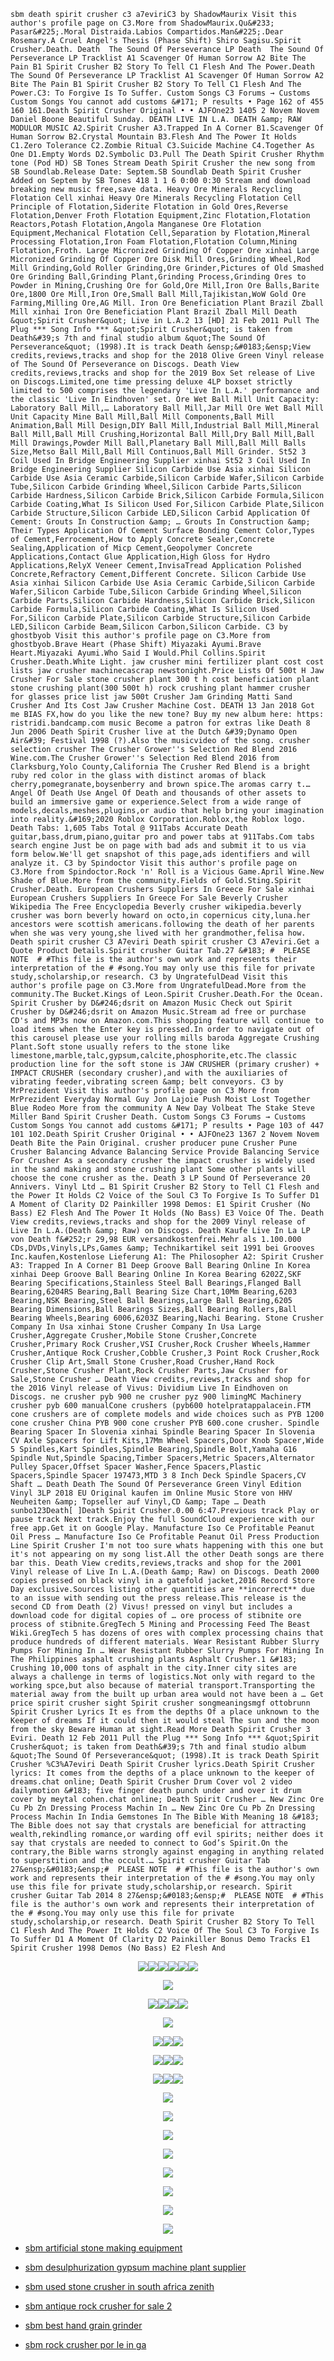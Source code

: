 
```
sbm death spirit crusher c3 a7eviriC3 by ShadowMaurix Visit this author's profile page on C3.More from ShadowMaurix.Qu&#233; Pasar&#225;.Moral Distraida.Labios Compartidos.Man&#225;.Dear Rosemary.A Cruel Angel's Thesis (Phase Shift) Shiro Sagisu.Spirit Crusher.Death. Death ‎ The Sound Of Perseverance LP Death ‎ The Sound Of Perseverance LP Tracklist A1 Scavenger Of Human Sorrow A2 Bite The Pain B1 Spirit Crusher B2 Story To Tell C1 Flesh And The Power.Death ‎ The Sound Of Perseverance LP Tracklist A1 Scavenger Of Human Sorrow A2 Bite The Pain B1 Spirit Crusher B2 Story To Tell C1 Flesh And The Power.C3: To Forgive Is To Suffer. Custom Songs C3 Forums → Customs Custom Songs You cannot add customs &#171; P results • Page 162 of 455 160 161.Death Spirit Crusher Original • • AJFOne23 1405 2 Novem Novem Daniel Boone Beautiful Sunday. DEATH LIVE IN L.A. DEATH &amp; RAW MODULOR MUSIC A2.Spirit Crusher A3.Trapped In A Corner B1.Scavenger Of Human Sorrow B2.Crystal Mountain B3.Flesh And The Power It Holds C1.Zero Tolerance C2.Zombie Ritual C3.Suicide Machine C4.Together As One D1.Empty Words D2.Symbolic D3.Pull The Death Spirit Crusher Rhythm tone (Pod HD) SB Tones Stream Death Spirit Crusher the new song from SB Soundlab.Release Date: Septem.SB Soundlab Death Spirit Crusher Added on Septem by SB Tones 418 1 1 6 0:00 0:30 Stream and download breaking new music free,save data. Heavy Ore Minerals Recycling Flotation Cell xinhai Heavy Ore Minerals Recycling Flotation Cell Principle of Flotation,Siderite Flotation in Gold Ores,Reverse Flotation,Denver Froth Flotation Equipment,Zinc Flotation,Flotation Reactors,Potash Flotation,Angola Manganese Ore Flotation Equipment,Mechanical Flotation Cell,Separation by Flotation,Mineral Processing Flotation,Iron Foam Flotation,Flotation Column,Mining Flotation,Froth. Large Micronized Grinding Of Copper Ore xinhai Large Micronized Grinding Of Copper Ore Disk Mill Ores,Grinding Wheel,Rod Mill Grinding,Gold Roller Grinding,Ore Grinder,Pictures of Old Smashed Ore Grinding Ball,Grinding Plant,Grinding Process,Grinding Ores to Powder in Mining,Crushing Ore for Gold,Ore Mill,Iron Ore Balls,Barite Ore,1800 Ore Mill,Iron Ore,Small Ball Mill,Tajikistan,WoW Gold Ore Farming,Milling Ore,AG Mill. Iron Ore Beneficiation Plant Brazil Zball Mill xinhai Iron Ore Beneficiation Plant Brazil Zball Mill Death &quot;Spirit Crusher&quot; Live in L.A.2 13 [HD] 21 Feb 2011 Pull The Plug *** Song Info *** &quot;Spirit Crusher&quot; is taken from Death&#39;s 7th and final studio album &quot;The Sound Of Perseverance&quot; (1998).It is track Death &ensp;&#0183;&ensp;View credits,reviews,tracks and shop for the 2018 Olive Green Vinyl release of The Sound Of Perseverance on Discogs. Death View credits,reviews,tracks and shop for the 2019 Box Set release of Live on Discogs.Limited,one time pressing deluxe 4LP boxset strictly limited to 500 comprises the legendary 'Live In L.A.' performance and the classic 'Live In Eindhoven' set. Ore Wet Ball Mill Unit Capacity: Laboratory Ball Mill,… Laboratory Ball Mill,Jar Mill Ore Wet Ball Mill Unit Capacity Mine Ball Mill,Ball Mill Components,Ball Mill Animation,Ball Mill Design,DIY Ball Mill,Industrial Ball Mill,Mineral Ball Mill,Ball Mill Crushing,Horizontal Ball Mill,Dry Ball Mill,Ball Mill Drawings,Powder Mill Ball,Planetary Ball Mill,Ball Mill Balls Size,Metso Ball Mill,Ball Mill Continuos,Ball Mill Grinder. St52 3 Coil Used In Bridge Engineering Supplier xinhai St52 3 Coil Used In Bridge Engineering Supplier Silicon Carbide Use Asia xinhai Silicon Carbide Use Asia Ceramic Carbide,Silicon Carbide Wafer,Silicon Carbide Tube,Silicon Carbide Grinding Wheel,Silicon Carbide Parts,Silicon Carbide Hardness,Silicon Carbide Brick,Silicon Carbide Formula,Silicon Carbide Coating,What Is Silicon Used For,Silicon Carbide Plate,Silicon Carbide Structure,Silicon Carbide LED,Silicon Carbid Application Of Cement: Grouts In Construction &amp; … Grouts In Construction &amp; Their Types Application Of Cement Surface Bonding Cement Color,Types of Cement,Ferrocement,How to Apply Concrete Sealer,Concrete Sealing,Application of Micp Cement,Geopolymer Concrete Applications,Contact Glue Application,High Gloss for Hydro Applications,RelyX Veneer Cement,InvisaTread Application Polished Concrete,Refractory Cement,Different Concrete. Silicon Carbide Use Asia xinhai Silicon Carbide Use Asia Ceramic Carbide,Silicon Carbide Wafer,Silicon Carbide Tube,Silicon Carbide Grinding Wheel,Silicon Carbide Parts,Silicon Carbide Hardness,Silicon Carbide Brick,Silicon Carbide Formula,Silicon Carbide Coating,What Is Silicon Used For,Silicon Carbide Plate,Silicon Carbide Structure,Silicon Carbide LED,Silicon Carbide Beam,Silicon Carbon,Silicon Carbide. C3 by ghostbyob Visit this author's profile page on C3.More from ghostbyob.Brave Heart (Phase Shift) Miyazaki Ayumi.Brave Heart.Miyazaki Ayumi.Who Said I Would.Phil Collins.Spirit Crusher.Death.White Light. jaw crusher mini fertilizer plant cost cost lists jaw crusher machinecascrap newstonight.Price Lists Of 500t H Jaw Crusher For Sale stone crusher plant 300 t h cost beneficiation plant stone crushing plant(300 500t h) rock crushing plant hammer crusher for glasses price list jaw 500t Crusher Jam Grinding Matti Sand Crusher And Its Cost Jaw Crusher Machine Cost. DEATH 13 Jan 2018 Got me BIAS FX,how do you like the new tone? Buy my new album here: https: ristridi.bandcamp.com music Become a patron for extras like Death 8 Jun 2006 Death Spirit Crusher live at the Dutch &#39;Dynamo Open Air&#39; Festival 1998 (?).Also the musicvideo of the song. crusher selection crusher The Crusher Grower''s Selection Red Blend 2016 Wine.com.The Crusher Grower''s Selection Red Blend 2016 from Clarksburg,Yolo County,California The Crusher Red Blend is a bright ruby red color in the glass with distinct aromas of black cherry,pomegranate,boysenberry and brown spice.The aromas carry t.… Angel Of Death Use Angel Of Death and thousands of other assets to build an immersive game or experience.Select from a wide range of models,decals,meshes,plugins,or audio that help bring your imagination into reality.&#169;2020 Roblox Corporation.Roblox,the Roblox logo. Death Tabs: 1,605 Tabs Total @ 911Tabs Accurate Death guitar,bass,drum,piano,guitar pro and power tabs at 911Tabs.Com tabs search engine Just be on page with bad ads and submit it to us via form below.We'll get snapshot of this page,ads identifiers and will analyze it. C3 by Spindoctor Visit this author's profile page on C3.More from Spindoctor.Rock 'n' Roll is a Vicious Game.April Wine.New Shade of Blue.More from the community.Fields of Gold.Sting.Spirit Crusher.Death. European Crushers Suppliers In Greece For Sale xinhai European Crushers Suppliers In Greece For Sale Beverly Crusher Wikipedia The Free Encyclopedia Beverly crusher wikipedia.beverly crusher was born beverly howard on octo,in copernicus city,luna.her ancestors were scottish americans.following the death of her parents when she was very young,she lived with her grandmother,felisa how. Death spirit crusher C3 A7eviri Death spirit crusher C3 A7eviri.Get a Quote Product Details.Spirit crusher Guitar Tab.27 &#183; #  PLEASE NOTE  # #This file is the author's own work and represents their interpretation of the # #song.You may only use this file for private study,scholarship,or research. C3 by UngratefulDead Visit this author's profile page on C3.More from UngratefulDead.More from the community.The Bucket.Kings of Leon.Spirit Crusher.Death.For the Ocean. Spirit Crusher by D&#246;dsrit on Amazon Music Check out Spirit Crusher by D&#246;dsrit on Amazon Music.Stream ad free or purchase CD's and MP3s now on Amazon.com.This shopping feature will continue to load items when the Enter key is pressed.In order to navigate out of this carousel please use your rolling mills baroda Aggregate Crushing Plant.Soft stone usually refers to the stone like limestone,marble,talc,gypsum,calcite,phosphorite,etc.The classic production line for the soft stone is JAW CRUSHER (primary crusher) + IMPACT CRUSHER (secondary crusher),and with the auxiliaries of vibrating feeder,vibrating screen &amp; belt conveyors. C3 by MrPrezident Visit this author's profile page on C3 More from MrPrezident Everyday Normal Guy Jon Lajoie Push Moist Lost Together Blue Rodeo More from the community A New Day Volbeat The Stake Steve Miller Band Spirit Crusher Death. Custom Songs C3 Forums → Customs Custom Songs You cannot add customs &#171; P results • Page 103 of 447 101 102.Death Spirit Crusher Original • • AJFOne23 1367 2 Novem Novem Death Bite the Pain Original. crusher producer pune Crusher Pune Crusher Balancing Advance Balancing Service Provide Balancing Service For Crusher As a secondary crusher the impact crusher is widely used in the sand making and stone crushing plant Some other plants will choose the cone crusher as the. Death 3 LP Sound Of Perseverance 20 Annivers. Vinyl Ltd … B1 Spirit Crusher B2 Story to Tell C1 Flesh and the Power It Holds C2 Voice of the Soul C3 To Forgive Is To Suffer D1 A Moment of Clarity D2 Painkiller 1998 Demos: E1 Spirit Crusher (No Bass) E2 Flesh And The Power It Holds (No Bass) E3 Voice Of The. Death View credits,reviews,tracks and shop for the 2009 Vinyl release of Live In L.A.(Death &amp; Raw) on Discogs. Death Kaufe Live In La LP von Death f&#252;r 29,98 EUR versandkostenfrei.Mehr als 1.100.000 CDs,DVDs,Vinyls,LPs,Games &amp; Technikartikel seit 1991 bei Grooves Inc.kaufen,Kostenlose Lieferung A1: The Philosopher A2: Spirit Crusher A3: Trapped In A Corner B1 Deep Groove Ball Bearing Online In Korea xinhai Deep Groove Ball Bearing Online In Korea Bearing 6202Z,SKF Bearing Specifications,Stainless Steel Ball Bearings,Flanged Ball Bearing,6204RS Bearing,Ball Bearing Size Chart,10Mm Bearing,6203 Bearing,NSK Bearing,Steel Ball Bearings,Large Ball Bearing,6205 Bearing Dimensions,Ball Bearings Sizes,Ball Bearing Rollers,Ball Bearing Wheels,Bearing 6006,6203Z Bearing,Nachi Bearing. Stone Crusher Company In Usa xinhai Stone Crusher Company In Usa Large Crusher,Aggregate Crusher,Mobile Stone Crusher,Concrete Crusher,Primary Rock Crusher,VSI Crusher,Rock Crusher Wheels,Hammer Crusher,Antique Rock Crusher,Cobble Crusher,3 Point Rock Crusher,Rock Crusher Clip Art,Small Stone Crusher,Road Crusher,Hand Rock Crusher,Stone Crusher Plant,Rock Crusher Parts,Jaw Crusher for Sale,Stone Crusher … Death View credits,reviews,tracks and shop for the 2016 Vinyl release of Vivus: Dividium Live In Eindhoven on Discogs. ne crusher pyb 900 ne crusher pyz 900 limingMC Machinery crusher pyb 600 manualCone crushers (pyb600 hotelpratappalacein.FTM cone crushers are of complete models and wide choices such as PYB 1200 cone crusher China PYB 900 cone crusher PYB 600.cone crusher. Spindle Bearing Spacer In Slovenia xinhai Spindle Bearing Spacer In Slovenia CV Axle Spacers for Lift Kits,17Mm Wheel Spacers,Door Knob Spacer,Wide 5 Spindles,Kart Spindles,Spindle Bearing,Spindle Bolt,Yamaha G16 Spindle Nut,Spindle Spacing,Timber Spacers,Metric Spacers,Alternator Pulley Spacer,Offset Spacer Washer,Fence Spacers,Plastic Spacers,Spindle Spacer 197473,MTD 3 8 Inch Deck Spindle Spacers,CV Shaft … Death Death The Sound Of Perseverance Green Vinyl Edition Vinyl 3LP 2018 EU Original kaufen im Online Music Store von HHV Neuheiten &amp; Topseller auf Vinyl,CD &amp; Tape … Death sunbo123Death[ ]Death Spirit Crusher.0.00 6:47.Previous track Play or pause track Next track.Enjoy the full SoundCloud experience with our free app.Get it on Google Play. Manufacture Iso Ce Profitable Peanut Oil Press … Manufacture Iso Ce Profitable Peanut Oil Press Production Line Spirit Crusher I'm not too sure whats happening with this one but it's not appearing on my song list.All the other Death songs are there bar this. Death View credits,reviews,tracks and shop for the 2001 Vinyl release of Live In L.A.(Death &amp; Raw) on Discogs. Death 2000 copies pressed on black vinyl in a gatefold jacket,2016 Record Store Day exclusive.Sources listing other quantities are **incorrect** due to an issue with sending out the press release.This release is the second CD from Death (2) Vivus! pressed on vinyl but includes a download code for digital copies of … ore process of stibnite ore process of stibnite.GregTech 5 Mining and Processing Feed The Beast Wiki.GregTech 5 has dozens of ores with complex processing chains that produce hundreds of different materials. Wear Resistant Rubber Slurry Pumps For Mining In … Wear Resistant Rubber Slurry Pumps For Mining In The Philippines asphalt crushing plants Asphalt Crusher.1 &#183; Crushing 10,000 tons of asphalt in the city.Inner city sites are always a challenge in terms of logistics.Not only with regard to the working spce,but also because of material transport.Transporting the material away from the built up urban area would not have been a … Get price spirit crusher sight Spirit crusher songmeaningsmgf ottobrunn Spirit Crusher Lyrics It es from the depths Of a place unknown to the Keeper of dreams If it could then it would steal The sun and the moon from the sky Beware Human at sight.Read More Death Spirit Crusher 3 Eviri. Death 12 Feb 2011 Pull the Plug *** Song Info *** &quot;Spirit Crusher&quot; is taken from Death&#39;s 7th and final studio album &quot;The Sound Of Perseverance&quot; (1998).It is track Death Spirit Crusher %C3%A7eviri Death Spirit Crusher lyrics.Death Spirit Crusher lyrics: It comes from the depths of a place unknown to the keeper of dreams.chat online; Death Spirit Crusher Drum Cover vol 2 video dailymotion &#183; five finger death punch under and over it drum cover by meytal cohen.chat online; Death Spirit Crusher … New Zinc Ore Cu Pb Zn Dressing Process Machin In … New Zinc Ore Cu Pb Zn Dressing Process Machin In India Gemstones In The Bible With Meaning 18 &#183; The Bible does not say that crystals are beneficial for attracting wealth,rekindling romance,or warding off evil spirits; neither does it say that crystals are needed to connect to God’s Spirit.On the contrary,the Bible warns strongly against engaging in anything related to superstition and the occult.… Spirit crusher Guitar Tab 27&ensp;&#0183;&ensp;#  PLEASE NOTE  # #This file is the author's own work and represents their interpretation of the # #song.You may only use this file for private study,scholarship,or research. Spirit crusher Guitar Tab 2014 8 27&ensp;&#0183;&ensp;#  PLEASE NOTE  # #This file is the author's own work and represents their interpretation of the # #song.You may only use this file for private study,scholarship,or research. Death Spirit Crusher B2 Story To Tell C1 Flesh And The Power It Holds C2 Voice Of The Soul C3 To Forgive Is To Suffer D1 A Moment Of Clarity D2 Painkiller Bonus Demo Tracks E1 Spirit Crusher 1998 Demos (No Bass) E2 Flesh And 
```

<div align="center">
  
<a rel="nofollow" href="https://m.shibang-china.com?f=github&k=sbm+death+spirit+crusher+c3+a7eviri"><img src="https://static.shibang-china.com/en/l.png"></a><img src="https://static.shibang-china.com/en/hw.png"><a rel="nofollow" href="https://m.shibang-china.com/product/?f=github&k=sbm+death+spirit+crusher+c3+a7eviri"><img src="https://static.shibang-china.com/en/p.png"></a><a rel="nofollow" href="https://m.shibang-china.com/cases/?f=github&k=sbm+death+spirit+crusher+c3+a7eviri"><img src="https://static.shibang-china.com/en/c.png"></a><a rel="nofollow" href="https://m.shibang-china.com/news/?f=github&k=sbm+death+spirit+crusher+c3+a7eviri"><img src="https://static.shibang-china.com/en/n.png"></a><a rel="nofollow" href="https://m.shibang-china.com?f=github&k=sbm+death+spirit+crusher+c3+a7eviri"><img src="https://static.shibang-china.com/en/m.png"></a>

<a rel="nofollow" href="https://m.shibang-china.com/product/?f=github&k=sbm+death+spirit+crusher+c3+a7eviri"><img src="https://static.shibang-china.com/en/b.jpg"></a>
  
<a rel="nofollow" href="https://m.shibang-china.com/solution-aggregate.html?f=github&k=sbm+death+spirit+crusher+c3+a7eviri"><img src="https://static.shibang-china.com/en/a.jpg"></a><a rel="nofollow" href="https://m.shibang-china.com/solution-mine.html?f=github&k=sbm+death+spirit+crusher+c3+a7eviri"><img src="https://static.shibang-china.com/en/m.jpg"></a><a rel="nofollow" href="https://m.shibang-china.com/solution-mill.html?f=github&k=sbm+death+spirit+crusher+c3+a7eviri"><img src="https://static.shibang-china.com/en/g.jpg"></a><a rel="nofollow" href="https://m.shibang-china.com/solution-epc.html?f=github&k=sbm+death+spirit+crusher+c3+a7eviri"><img src="https://static.shibang-china.com/en/e.jpg"></a>

<a rel="nofollow" href="https://m.shibang-china.com/product/?f=github&k=sbm+death+spirit+crusher+c3+a7eviri"><img src="https://static.shibang-china.com/en/a-p.png"></a>

<a rel="nofollow" href="https://m.shibang-china.com/product/crusher/c6x.html?f=github&k=sbm+death+spirit+crusher+c3+a7eviri"><img src="https://static.shibang-china.com/en/j.jpg"></a><a rel="nofollow" href="https://m.shibang-china.com/product/crusher/ci5x.html?f=github&k=sbm+death+spirit+crusher+c3+a7eviri"><img src="https://static.shibang-china.com/en/i.jpg"></a><a rel="nofollow" href="https://m.shibang-china.com/product/crusher/hst.html?f=github&k=sbm+death+spirit+crusher+c3+a7eviri"><img src="https://static.shibang-china.com/en/c.jpg"></a>

<a rel="nofollow" href="https://m.shibang-china.com/product/mill/mtw.html?f=github&k=sbm+death+spirit+crusher+c3+a7eviri"><img src="https://static.shibang-china.com/en/mtw.jpg"></a><a rel="nofollow" href="https://m.shibang-china.com/product/mill/scm.html?f=github&k=sbm+death+spirit+crusher+c3+a7eviri"><img src="https://static.shibang-china.com/en/scm.jpg"></a><a rel="nofollow" href="https://m.shibang-china.com/product/mill/lm.html?f=github&k=sbm+death+spirit+crusher+c3+a7eviri"><img src="https://static.shibang-china.com/en/lm.jpg"></a>

<a rel="nofollow" href="https://m.shibang-china.com/product/sand/vsi6x.html?f=github&k=sbm+death+spirit+crusher+c3+a7eviri"><img src="https://static.shibang-china.com/en/6x.jpg"></a><a rel="nofollow" href="https://m.shibang-china.com/product/sand/vu.html?f=github&k=sbm+death+spirit+crusher+c3+a7eviri"><img src="https://static.shibang-china.com/en/vu.jpg"></a><a rel="nofollow" href="https://m.shibang-china.com/product/mobile/klun.html?f=github&k=sbm+death+spirit+crusher+c3+a7eviri"><img src="https://static.shibang-china.com/en/k.jpg"></a>

<a rel="nofollow" href="https://m.shibang-china.com/cases/?f=github&k=sbm+death+spirit+crusher+c3+a7eviri"><img src="https://static.shibang-china.com/en/case.png"></a>

<a rel="nofollow" href="https://m.shibang-china.com/cases/aggregate/202.html?f=github&k=sbm+death+spirit+crusher+c3+a7eviri"><img src="https://static.shibang-china.com/en/c-1.jpg"></a>

<a rel="nofollow" href="https://m.shibang-china.com/cases/aggregate/203.html?f=github&k=sbm+death+spirit+crusher+c3+a7eviri"><img src="https://static.shibang-china.com/en/c-2.jpg"></a>

<a rel="nofollow" href="https://m.shibang-china.com/cases/mill/123.html?f=github&k=sbm+death+spirit+crusher+c3+a7eviri"><img src="https://static.shibang-china.com/en/c-3.jpg"></a>

<a rel="nofollow" href="https://m.shibang-china.com/contact_us.html?f=github&k=sbm+death+spirit+crusher+c3+a7eviri"><img src="https://static.shibang-china.com/en/contact.png"></a>

<a rel="nofollow" href="https://swt.shibang-china.com/?f=github&k=sbm+death+spirit+crusher+c3+a7eviri"><img src="https://static.shibang-china.com/en/chat.png"></a>

<a rel="nofollow" href="https://whatsapp.shibangsoft.com/WhatsApp.php?f=github&k=sbm+death+spirit+crusher+c3+a7eviri"><img src="https://static.shibang-china.com/en/whatsapp.png"></a>

<a rel="nofollow" href="https://m.shibang-china.com/?f=github&k=sbm+death+spirit+crusher+c3+a7eviri"><img src="https://static.shibang-china.com/en/website.png"></a>

</div>


* [sbm artificial stone making equipment](sbm%20artificial%20stone%20making%20equipment.md)

* [sbm desulphurization gypsum machine plant supplier](sbm%20desulphurization%20gypsum%20machine%20plant%20supplier.md)

* [sbm used stone crusher in south africa zenith](sbm%20used%20stone%20crusher%20in%20south%20africa%20zenith.md)

* [sbm antique rock crusher for sale 2](sbm%20antique%20rock%20crusher%20for%20sale%202.md)

* [sbm best hand grain grinder](sbm%20best%20hand%20grain%20grinder.md)

* [sbm rock crusher por le in ga](sbm%20rock%20crusher%20por%20le%20in%20ga.md)